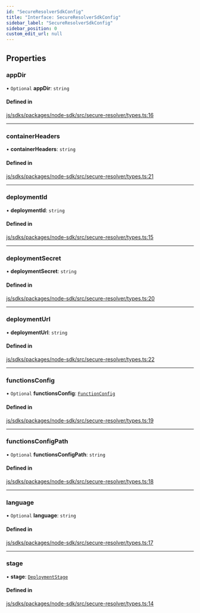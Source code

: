 ```yaml
---
id: "SecureResolverSdkConfig"
title: "Interface: SecureResolverSdkConfig"
sidebar_label: "SecureResolverSdkConfig"
sidebar_position: 0
custom_edit_url: null
---
```


## Properties

### appDir

• `Optional` **appDir**: `string`

#### Defined in

[js/sdks/packages/node-sdk/src/secure-resolver/types.ts:16](https://github.com/refinery-labs/lunasec-node-monorepo/blob/455e30d/js/sdks/packages/node-sdk/src/secure-resolver/types.ts#L16)

___

### containerHeaders

• **containerHeaders**: `string`

#### Defined in

[js/sdks/packages/node-sdk/src/secure-resolver/types.ts:21](https://github.com/refinery-labs/lunasec-node-monorepo/blob/455e30d/js/sdks/packages/node-sdk/src/secure-resolver/types.ts#L21)

___

### deploymentId

• **deploymentId**: `string`

#### Defined in

[js/sdks/packages/node-sdk/src/secure-resolver/types.ts:15](https://github.com/refinery-labs/lunasec-node-monorepo/blob/455e30d/js/sdks/packages/node-sdk/src/secure-resolver/types.ts#L15)

___

### deploymentSecret

• **deploymentSecret**: `string`

#### Defined in

[js/sdks/packages/node-sdk/src/secure-resolver/types.ts:20](https://github.com/refinery-labs/lunasec-node-monorepo/blob/455e30d/js/sdks/packages/node-sdk/src/secure-resolver/types.ts#L20)

___

### deploymentUrl

• **deploymentUrl**: `string`

#### Defined in

[js/sdks/packages/node-sdk/src/secure-resolver/types.ts:22](https://github.com/refinery-labs/lunasec-node-monorepo/blob/455e30d/js/sdks/packages/node-sdk/src/secure-resolver/types.ts#L22)

___

### functionsConfig

• `Optional` **functionsConfig**: [`FunctionConfig`](FunctionConfig.md)

#### Defined in

[js/sdks/packages/node-sdk/src/secure-resolver/types.ts:19](https://github.com/refinery-labs/lunasec-node-monorepo/blob/455e30d/js/sdks/packages/node-sdk/src/secure-resolver/types.ts#L19)

___

### functionsConfigPath

• `Optional` **functionsConfigPath**: `string`

#### Defined in

[js/sdks/packages/node-sdk/src/secure-resolver/types.ts:18](https://github.com/refinery-labs/lunasec-node-monorepo/blob/455e30d/js/sdks/packages/node-sdk/src/secure-resolver/types.ts#L18)

___

### language

• `Optional` **language**: `string`

#### Defined in

[js/sdks/packages/node-sdk/src/secure-resolver/types.ts:17](https://github.com/refinery-labs/lunasec-node-monorepo/blob/455e30d/js/sdks/packages/node-sdk/src/secure-resolver/types.ts#L17)

___

### stage

• **stage**: [`DeploymentStage`](../enums/DeploymentStage.md)

#### Defined in

[js/sdks/packages/node-sdk/src/secure-resolver/types.ts:14](https://github.com/refinery-labs/lunasec-node-monorepo/blob/455e30d/js/sdks/packages/node-sdk/src/secure-resolver/types.ts#L14)
